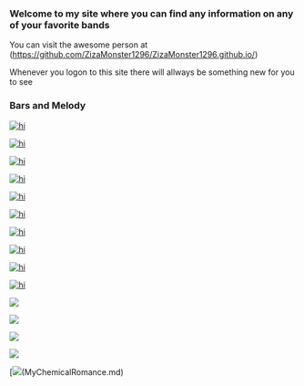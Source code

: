 ### Welcome to my site where you can find any information on any of your favorite bands

You can visit the awesome person at (https://github.com/ZizaMonster1296/ZizaMonster1296.github.io/) 

Whenever you logon to this site there will allways be something new for you to see

### Bars and Melody
[<img src="27879840_156810825116304_4833839718594510848_n.jpg" alt="hi" class="inline"/>](BarsAndMelody.md)



[<img src="/2944463_ee92e.jpg" alt="hi" class="inline"/>](MarcusAndMartinus.md)

[<img src="/download.jpeg" alt="hi" class="inline"/>](TheVamps.md)

[<img src="/f99cfb8b80456902e3f9385d3a948e4c.jpg" alt="hi" class="inline"/>](5SecondsofSummer.md)

[<img src="/The-Used-main.jpg" alt="hi" class="inline"/>](TheUsed.md)

[<img src="/Breaking-Benjamin.jpg" alt="hi" class="inline"/>](BreakingBenjamin.md)

[<img src="/fallinginreverse-1330549922.jpg" alt="hi" class="inline"/>](FallingInReverse.md)

[<img src="/Article-9927129-1375263547_piercetheveil_normal.jpg" alt="hi" class="inline"/>](PierceTheVeil.md)

[<img src="/download (1).jpeg" alt="hi" class="inline"/>](ZacBrownBand.md)
  
[<img src="/309296-P-nk.jpg" alt="hi" class="inline"/>](P!nk.md)

[<img src="3b5a87ac96ffe2b80f7a0781d6a486c5_lg.jpg" class="inline"/>](SPM.md)

[<img src="post-malone-ottawa.jpg" class="inline"/>](PostMalone.md)

[<img src="RUSS.jpg" class="inline"/>](RUSS.md)

[<img src="windowslivewritertheallamericanrejectscoverofbritneyswoma-ea8eall-american-rejects-thumb.jpg" class="inline"/>](TheAllAmericanRejects.md)

[<img src="/my-chemical-romance_0.jpg" class="inline"/>(MyChemicalRomance.md)
